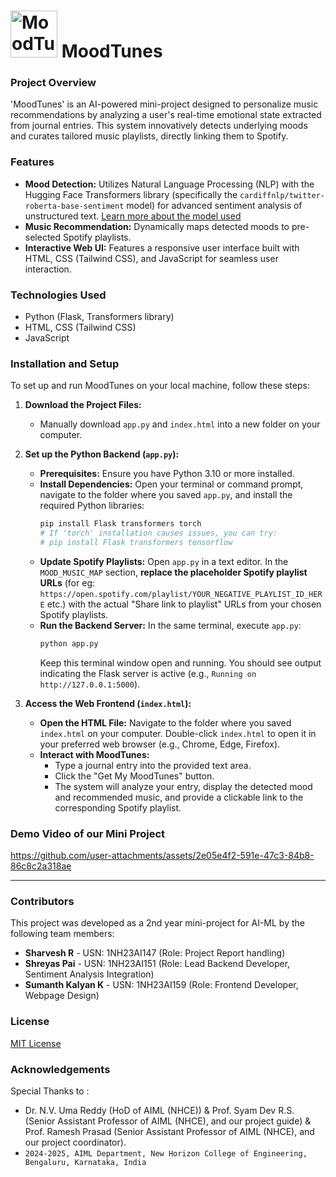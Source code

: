# <img src="https://github.com/user-attachments/assets/a7485d3f-142c-4a31-8eac-69d5e3996bfe" alt="MoodTunes Logo" width="75" height="75" style="align: left;"> MoodTunes

### Project Overview
'MoodTunes' is an AI-powered mini-project designed to personalize music recommendations by analyzing a user's real-time emotional state extracted from journal entries. This system innovatively detects underlying moods and curates tailored music playlists, directly linking them to Spotify.

### Features
-   **Mood Detection:** Utilizes Natural Language Processing (NLP) with the Hugging Face Transformers library (specifically the `cardiffnlp/twitter-roberta-base-sentiment` model) for advanced sentiment analysis of unstructured text. [Learn more about the model used](https://huggingface.co/blog/sentiment-analysis-twitter)
-   **Music Recommendation:** Dynamically maps detected moods to pre-selected Spotify playlists.
-   **Interactive Web UI:** Features a responsive user interface built with HTML, CSS (Tailwind CSS), and JavaScript for seamless user interaction.

### Technologies Used
-   Python (Flask, Transformers library)
-   HTML, CSS (Tailwind CSS)
-   JavaScript

### Installation and Setup
To set up and run MoodTunes on your local machine, follow these steps:

1.  **Download the Project Files:**
    * Manually download `app.py` and `index.html` into a new folder on your computer.

2.  **Set up the Python Backend (`app.py`):**
    * **Prerequisites:** Ensure you have Python 3.10 or more installed.
    * **Install Dependencies:** Open your terminal or command prompt, navigate to the folder where you saved `app.py`, and install the required Python libraries:
        ```bash
        pip install Flask transformers torch
        # If 'torch' installation causes issues, you can try:
        # pip install Flask transformers tensorflow
        ```
    * **Update Spotify Playlists:** Open `app.py` in a text editor. In the `MOOD_MUSIC_MAP` section, **replace the placeholder Spotify playlist URLs** (for eg: `https://open.spotify.com/playlist/YOUR_NEGATIVE_PLAYLIST_ID_HERE` etc.) with the actual "Share link to playlist" URLs from your chosen Spotify playlists.
    * **Run the Backend Server:** In the same terminal, execute `app.py`:
        ```bash
        python app.py
        ```
        Keep this terminal window open and running. You should see output indicating the Flask server is active (e.g., `Running on http://127.0.0.1:5000`).

3.  **Access the Web Frontend (`index.html`):**
    * **Open the HTML File:** Navigate to the folder where you saved `index.html` on your computer. Double-click `index.html` to open it in your preferred web browser (e.g., Chrome, Edge, Firefox).
    * **Interact with MoodTunes:**
        * Type a journal entry into the provided text area.
        * Click the "Get My MoodTunes" button.
        * The system will analyze your entry, display the detected mood and recommended music, and provide a clickable link to the corresponding Spotify playlist.

### Demo Video of our Mini Project


https://github.com/user-attachments/assets/2e05e4f2-591e-47c3-84b8-86c8c2a318ae


---

### Contributors
This project was developed as a 2nd year mini-project for AI-ML by the following team members:

* **Sharvesh R** - USN: 1NH23AI147 (Role: Project Report handling)
* **Shreyas Pai** - USN: 1NH23AI151 (Role: Lead Backend Developer, Sentiment Analysis Integration)
* **Sumanth Kalyan K** - USN: 1NH23AI159 (Role: Frontend Developer, Webpage Design)


### License
[MIT License](LICENSE.md)

### Acknowledgements
Special Thanks to :
* Dr. N.V. Uma Reddy (HoD of AIML (NHCE)) & Prof. Syam Dev R.S. (Senior Assistant Professor of AIML (NHCE), and our project guide) & Prof. Ramesh Prasad (Senior Assistant Professor of AIML (NHCE), and our project coordinator).
* `2024-2025, AIML Department, New Horizon College of Engineering, Bengaluru, Karnataka, India`
    
